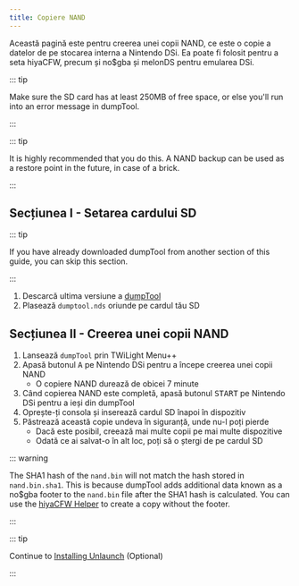 ```yaml
---
title: Copiere NAND
---
```


Această pagină este pentru creerea unei copii NAND, ce este o copie a datelor de pe stocarea interna a Nintendo DSi. Ea poate fi folosit pentru a seta hiyaCFW, precum și no$gba și melonDS pentru emularea DSi.

::: tip

Make sure the SD card has at least 250MB of free space, or else you'll run into an error message in dumpTool.

:::

::: tip

It is highly recommended that you do this. A NAND backup can be used as a restore point in the future, in case of a brick.

:::

## Secțiunea I - Setarea cardului SD

::: tip

If you have already downloaded dumpTool from another section of this guide, you can skip this section.

:::

1. Descarcă ultima versiune a [dumpTool](https://github.com/zoogie/dumpTool/releases/latest/download/dumpTool.nds)
1. Plasează `dumptool.nds` oriunde pe cardul tău SD


## Secțiunea II - Creerea unei copii NAND

1. Lansează `dumpTool` prin TWiLight Menu++
1. Apasă butonul <kbd class="face">A</kbd> pe Nintendo DSi pentru a începe creerea unei copii NAND
   - O copiere NAND durează de obicei 7 minute
1. Când copierea NAND este completă, apasă butonul <kbd>START</kbd> pe Nintendo DSi pentru a ieși din dumpTool
1. Oprește-ți consola și inserează cardul SD înapoi în dispozitiv
1. Păstrează această copie undeva în siguranță, unde nu-l poți pierde
   - Dacă este posibil, creează mai multe copii pe mai multe dispozitive
   - Odată ce ai salvat-o în alt loc, poți să o ștergi de pe cardul SD

::: warning

The SHA1 hash of the `nand.bin` will not match the hash stored in `nand.bin.sha1`. This is because dumpTool adds additional data known as a no$gba footer to the `nand.bin` file after the SHA1 hash is calculated. You can use the [hiyaCFW Helper](https://github.com/mondul/HiyaCFW-Helper/releases) to create a copy without the footer.

:::

::: tip

Continue to [Installing Unlaunch](installing-unlaunch.html) (Optional)

:::

